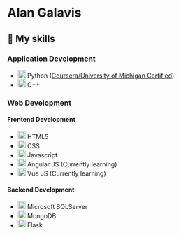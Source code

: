 # Alan Galavis

## 🔧 My skills 
### Application Development
- <img height="18" width="18" src="https://skillicons.dev/icons?i=python" />  Python ([Coursera/University of Michigan Certified](https://www.coursera.org/account/accomplishments/specialization/certificate/89GEQ6MFQ39Q))
- <img height="18" width="18" src="https://skillicons.dev/icons?i=cpp" />  C++
### Web Development
#### Frontend Development
- <img height="18" width="18" src="https://skillicons.dev/icons?i=html" />  HTML5
- <img height="18" width="18" src="https://skillicons.dev/icons?i=css" />  CSS
- <img height="18" width="18" src="https://skillicons.dev/icons?i=js" />  Javascript
- <img height="18" width="18" src="https://skillicons.dev/icons?i=angular" />  Angular JS (Currently learning)
- <img height="18" width="18" src="https://skillicons.dev/icons?i=vue" />  Vue JS (Currently learning)

#### Backend Development
- <img height="18" width="18" src="https://skillicons.dev/icons?i=mysql" />  Microsoft SQLServer
- <img height="18" width="18" src="https://skillicons.dev/icons?i=mongodb" />  MongoDB
- <img height="18" width="18" src="https://skillicons.dev/icons?i=flask" />  Flask
<!--
**alanegd/alanegd** is a ✨ _special_ ✨ repository because its `README.md` (this file) appears on your GitHub profile.

Here are some ideas to get you started:

- 🔭 I’m currently working on ...
- 🌱 I’m currently learning ...
- 👯 I’m looking to collaborate on ...
- 🤔 I’m looking for help with ...
- 💬 Ask me about ...
- 📫 How to reach me: ...
- ⚡ Fun fact: ...
-->
